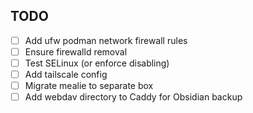 ## TODO
- [ ] Add ufw podman network firewall rules
- [ ] Ensure firewalld removal
- [ ] Test SELinux (or enforce disabling)
- [ ] Add tailscale config
- [ ] Migrate mealie to separate box
- [ ] Add webdav directory to Caddy for Obsidian backup